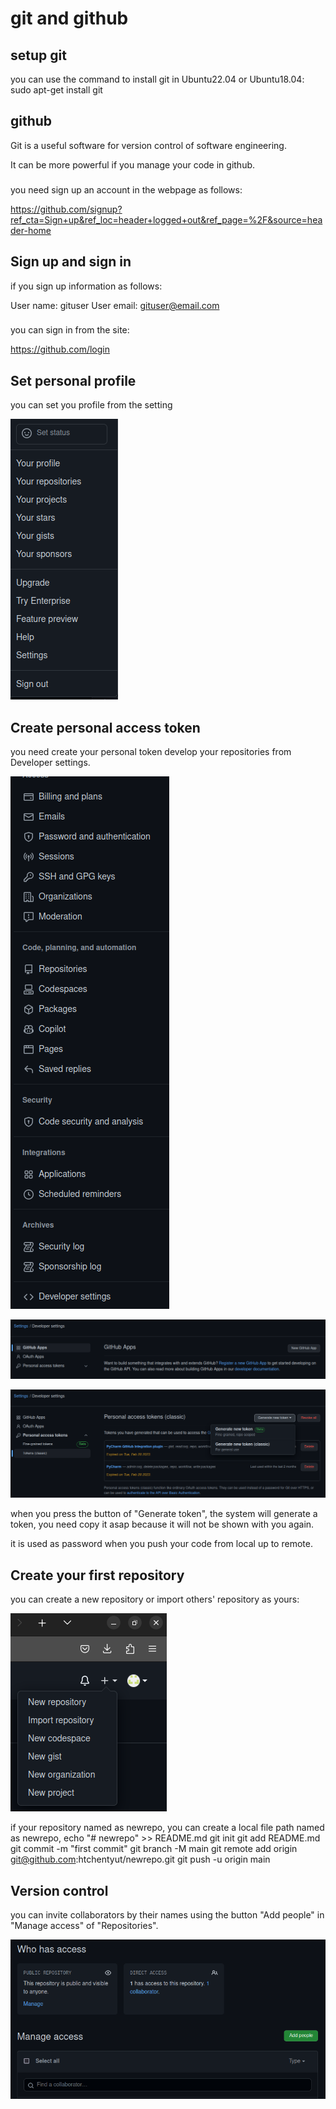 # git and github

## setup git

you can use the command to install git in Ubuntu22.04 or Ubuntu18.04:
sudo apt-get install git

## github
Git is a useful software for version control of software engineering.

It can be more powerful if you manage your code in github.

###
you need sign up an account in the webpage as follows:

https://github.com/signup?ref_cta=Sign+up&ref_loc=header+logged+out&ref_page=%2F&source=header-home

## Sign up and sign in
if you sign up information as follows:

User name: gituser
User email: gituser@email.com

###
you can sign in from the site:

https://github.com/login

## Set personal profile
you can set you profile from the setting

![img.png](img.png)

## Create personal access token

you need create your personal token develop your repositories from Developer settings.

![img_1.png](img_1.png)

![img_2.png](img_2.png)

![img_4.png](img_4.png)

when you press the button of "Generate token", the system will generate a token, you need copy it asap because it will not be shown with you again.

it is used as password when you push your code from local up to remote.

## Create your first repository
you can create a new repository or import others' repository as yours:

![img_5.png](img_5.png)

if your repository named as newrepo, you can create a local file path named as newrepo,
echo "# newrepo" >> README.md
git init
git add README.md
git commit -m "first commit"
git branch -M main
git remote add origin git@github.com:htchentyut/newrepo.git
git push -u origin main

## Version control
you can invite collaborators by their names using the button "Add people" in "Manage access" of "Repositories".

![img_6.png](img_6.png)


